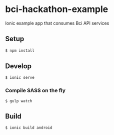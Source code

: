 # bci-hackathon-example
Ionic example app that consumes Bci API services

## Setup

```bash
$ npm install
```

## Develop

```bash
$ ionic serve
```

### Compile SASS on the fly
```
$ gulp watch
```

## Build

```bash
$ ionic build android
```
